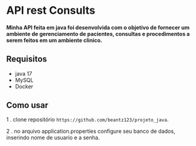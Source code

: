 # API rest Consults

#### Minha API feita em java foi desenvolvida com o objetivo de fornecer um ambiente de gerenciamento de pacientes, consultas e procedimentos a serem feitos em um ambiente clinico.

## Requisitos

- java 17
- MySQL
- Docker

## Como usar

1 . clone repositório `https://github.com/beantz123/projeto_java`.

2 . no arquivo application.properties configure seu banco de dados, inserindo nome de usuario e a senha.
    
